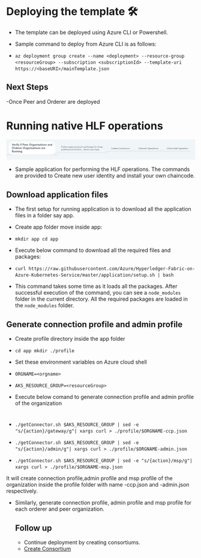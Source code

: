 # Deploying the template 🛠

- The template can be deployed using Azure CLI or Powershell.

- Sample command to deploy from Azure CLI is as follows:
- `az deployment group create --name <deployment> --resource-group <resourceGroup> --subscription <subscriptionId> --template-uri https://<baseURI>/mainTemplate.json`


## Next Steps

-Once Peer and Orderer are deployed


# Running native HLF operations
![fabricApp.png](images/Deployment.png)


- Sample application for performing the HLF operations. The commands are provided to Create new user identity and install your own chaincode.

## Download application files
- The first setup for running application is to download all the application files in a folder say app.
- Create app folder move inside app:
- `mkdir app
  cd app`

- Execute below command to download all the required files and packages:
- ``curl https://raw.githubusercontent.com/Azure/Hyperledger-Fabric-on-Azure-Kubernetes-Service/master/application/setup.sh | bash``


- This command takes some time as it loads all the packages. After successful execution of the command, you can see a `node_modules` folder in the current directory. All the required packages are loaded in the `node_modules` folder.


## Generate connection profile and admin profile

- Create profile directory inside the app folder
- `cd app
  mkdir ./profile`

- Set these environment variables on Azure cloud shell

- `ORGNAME=<orgname>`
- `AKS_RESOURCE_GROUP=<resourceGroup>`

- Execute below comand to generate connection profile and admin profile of the organization
#
- `./getConnector.sh $AKS_RESOURCE_GROUP | sed -e "s/{action}/gateway/g"| xargs curl > ./profile/$ORGNAME-ccp.json`


- `./getConnector.sh $AKS_RESOURCE_GROUP | sed -e "s/{action}/admin/g"| xargs curl > ./profile/$ORGNAME-admin.json`


- `./getConnector.sh $AKS_RESOURCE_GROUP | sed -e "s/{action}/msp/g"| xargs curl > ./profile/$ORGNAME-msp.json`


It will create connection profile,admin profile and msp profile of the organization inside the profile folder with name <orgname>-ccp.json and <orgname>-admin.json respectively.


- Similarly, generate connection profile, admin profile and msp profile for each orderer and peer organization.

  ## Follow up
   -  Continue deployment by creating consortiums.
   -  [Create Consortium](url)